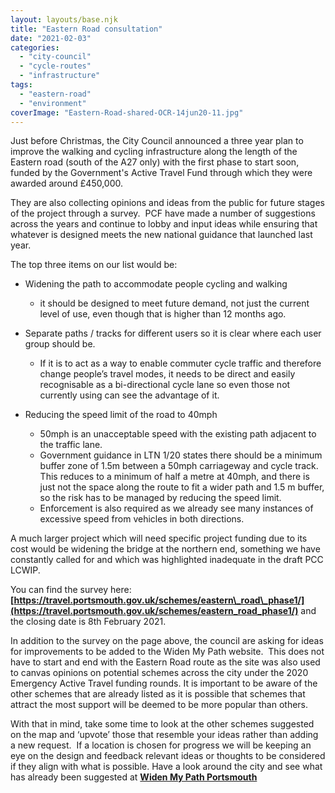 ```yaml
---
layout: layouts/base.njk
title: "Eastern Road consultation"
date: "2021-02-03"
categories: 
  - "city-council"
  - "cycle-routes"
  - "infrastructure"
tags: 
  - "eastern-road"
  - "environment"
coverImage: "Eastern-Road-shared-OCR-14jun20-11.jpg"
---
```


Just before Christmas, the City Council announced a three year plan to improve the walking and cycling infrastructure along the length of the Eastern road (south of the A27 only) with the first phase to start soon, funded by the Government's Active Travel Fund through which they were awarded around £450,000.

They are also collecting opinions and ideas from the public for future stages of the project through a survey.  PCF have made a number of suggestions across the years and continue to lobby and input ideas while ensuring that whatever is designed meets the new national guidance that launched last year.

The top three items on our list would be:

- Widening the path to accommodate people cycling and walking
    - it should be designed to meet future demand, not just the current level of use, even though that is higher than 12 months ago.  
        
- Separate paths / tracks for different users so it is clear where each user group should be.
    - If it is to act as a way to enable commuter cycle traffic and therefore change people’s travel modes, it needs to be direct and easily recognisable as a bi-directional cycle lane so even those not currently using can see the advantage of it.  
        
- Reducing the speed limit of the road to 40mph
    - 50mph is an unacceptable speed with the existing path adjacent to the traffic lane.  
    - Government guidance in LTN 1/20 states there should be a minimum buffer zone of 1.5m between a 50mph carriageway and cycle track.  This reduces to a minimum of half a metre at 40mph, and there is just not the space along the route to fit a wider path and 1.5 m buffer, so the risk has to be managed by reducing the speed limit.  
    - Enforcement is also required as we already see many instances of excessive speed from vehicles in both directions.

A much larger project which will need specific project funding due to its cost would be widening the bridge at the northern end, something we have constantly called for and which was highlighted inadequate in the draft PCC LCWIP.

You can find the survey here: **[https://travel.portsmouth.gov.uk/schemes/eastern\_road\_phase1/](https://travel.portsmouth.gov.uk/schemes/eastern_road_phase1/)** and the closing date is 8th February 2021.

In addition to the survey on the page above, the council are asking for ideas for improvements to be added to the Widen My Path website.  This does not have to start and end with the Eastern Road route as the site was also used to canvas opinions on potential schemes across the city under the 2020 Emergency Active Travel funding rounds. It is important to be aware of the other schemes that are already listed as it is possible that schemes that attract the most support will be deemed to be more popular than others.  

With that in mind, take some time to look at the other schemes suggested on the map and ‘upvote’ those that resemble your ideas rather than adding a new request.  If a location is chosen for progress we will be keeping an eye on the design and feedback relevant ideas or thoughts to be considered if they align with what is possible. Have a look around the city and see what has already been suggested at [**Widen My Path Portsmouth**](https://www.widenmypath.com/suggest/#13/50.8077/-1.0891)
